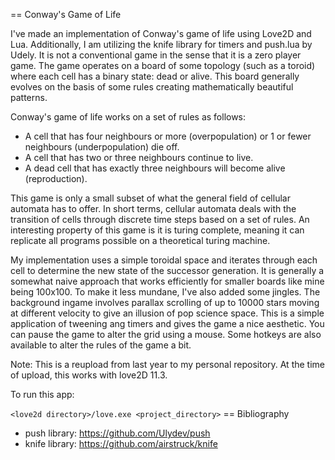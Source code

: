 

== Conway's Game of Life


I've made an implementation of Conway's game of life using Love2D and Lua.
Additionally, I am utilizing the knife library for timers and push.lua by Udely.
It is not a conventional game in the sense that it is a zero player game. The game operates on a board of some topology (such as a toroid) where each cell
has a binary state: dead or alive. This board generally evolves on the basis of some rules creating mathematically beautiful patterns.


Conway's game of life works on a set of rules as follows:


* A cell that has four neighbours or more (overpopulation) or 1 or fewer neighbours (underpopulation) die off.
* A cell that has two or three neighbours continue to live.
* A dead cell that has exactly three neighbours will become alive (reproduction).


This game is only a small subset of what the general field of cellular automata has to offer. In short terms,
cellular automata deals with the transition of cells through discrete time steps based on a set of rules. An interesting
property of this game is it is turing complete, meaning it can replicate all programs possible on a theoretical turing machine.


My implementation uses a simple toroidal space and iterates through each cell to determine the new state of the successor generation.
It is generally a somewhat naive approach that works efficiently for smaller boards like mine being 100x100. To make it less mundane, I've 
also added some jingles. The background ingame involves parallax scrolling of up to 10000 stars moving at different velocity to give an illusion of 
pop science space. This is a simple application of tweening ang timers and gives the game a nice aesthetic.
 You can pause the game to alter the grid using a mouse. Some hotkeys are also available to alter the rules of the game a bit.

Note: This is a reupload from last year to my personal repository. At the time of upload, this works with love2D 11.3.


To run this app:

``` <love2d directory>/love.exe <project_directory> ```
== Bibliography

* push library: https://github.com/Ulydev/push
* knife library: https://github.com/airstruck/knife


